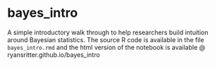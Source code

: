 # bayes_intro
A simple introductory walk through to help researchers build intuition around Bayesian statistics. The source R code is available in the file `bayes_intro.rmd` and the html version of the notebook is available @ ryansritter.github.io/bayes_intro
